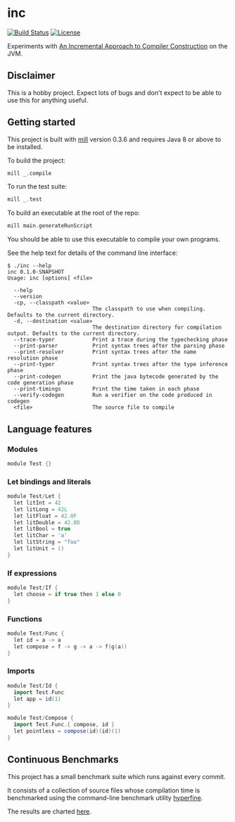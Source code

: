 # inc

[![Build Status](https://api.travis-ci.org/DavidGregory084/inc.svg)](https://travis-ci.org/DavidGregory084/inc)
[![License](https://img.shields.io/github/license/DavidGregory084/inc.svg)](https://opensource.org/licenses/Apache-2.0)

Experiments with [An Incremental Approach to Compiler Construction](http://scheme2006.cs.uchicago.edu/11-ghuloum.pdf) on the JVM.

## Disclaimer

This is a hobby project. Expect lots of bugs and don't expect to be able to use this for anything useful.

## Getting started

This project is built with [mill](https://www.lihaoyi.com/mill/) version 0.3.6 and requires Java 8 or above to be installed.

To build the project:

```scala
mill _.compile
```

To run the test suite:

```scala
mill _.test
```

To build an executable at the root of the repo:

```scala
mill main.generateRunScript
```

You should be able to use this executable to compile your own programs.

See the help text for details of the command line interface:

```
$ ./inc --help
inc 0.1.0-SNAPSHOT
Usage: inc [options] <file>

  --help
  --version
  -cp, --classpath <value>
                           The classpath to use when compiling. Defaults to the current directory.
  -d, --destination <value>
                           The destination directory for compilation output. Defaults to the current directory.
  --trace-typer            Print a trace during the typechecking phase
  --print-parser           Print syntax trees after the parsing phase
  --print-resolver         Print syntax trees after the name resolution phase
  --print-typer            Print syntax trees after the type inference phase
  --print-codegen          Print the java bytecode generated by the code generation phase
  --print-timings          Print the time taken in each phase
  --verify-codegen         Run a verifier on the code produced in codegen
  <file>                   The source file to compile
```

## Language features

### Modules

```scala
module Test {}
```

### Let bindings and literals

```scala
module Test/Let {
  let litInt = 42
  let litLong = 42L
  let litFloat = 42.0F
  let litDouble = 42.0D
  let litBool = true
  let litChar = 'a' 
  let litString = "foo"
  let litUnit = ()
}
```

### If expressions

```scala
module Test/If {
  let choose = if true then 1 else 0
}
```

### Functions

```scala
module Test/Func {
  let id = a -> a
  let compose = f -> g -> a -> f(g(a))
}
```

### Imports

```scala
module Test/Id {
  import Test.Func
  let app = id(1)
}

module Test/Compose {
  import Test.Func.{ compose, id }
  let pointless = compose(id)(id)(1)
}
```

## Continuous Benchmarks

This project has a small benchmark suite which runs against every commit.

It consists of a collection of source files whose compilation time is benchmarked using the command-line benchmark utility [hyperfine](https://github.com/sharkdp/hyperfine).

The results are charted [here](http://ec2-3-8-136-202.eu-west-2.compute.amazonaws.com:3000/d/v0rJ3CvZk/benchmark-results?orgId=1&refresh=1m).
